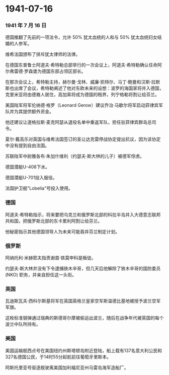 # 1941-07-16

### 1941 年 7 月 16 日

德国推翻了先前的一项法令，允许 50% 犹太血统的人和与 50%
犹太血统妇女结婚的人参军。

维希法国颁布了排斥犹太律师的法律。

在德国东普鲁士阿道夫·希特勒总部举行的一次会议上，阿道夫·希特勒确认任命阿尔弗雷德·罗森堡为德国东部占领区部长。

在那次会议上，希特勒主持，赫尔曼·戈林、威廉·凯特尔、马丁·鲍曼和汉斯·拉默斯也出席了会议，希特勒阐述了他对东欧未来的设想：波罗的海国家将并入德国，克里米亚将由德裔人居住，高加索将成为德国的租界，列宁格勒将割让给芬兰。

美国陆军将军伦纳德·格罗（Leonard
Gerow）建议乔治·马歇尔将军启动菲律宾军队并为其提供额外资金。

他还建议让道格拉斯·麦克阿瑟从退役名单中重返军队，担任驻菲律宾群岛总司令。

夏尔·戴高乐对英国与维希法国签订的圣让达克雷停战协定提出抗议，因为该协定中没有提到自由法国。

苏联陆军中尉雅各布·朱加什维利（约瑟夫·斯大林的儿子）被德军俘虏。

德国潜艇U-408下水。

德国潜艇U-701投入服役。

法国护卫舰"Lobelia"号投入使用。

### 德国

阿道夫·希特勒指示，将来要把乌克兰和俄罗斯北部的科拉半岛并入大德意志联邦共和国，把俄罗斯北部的东卡累利阿割让给芬兰。

他秘密指示其他德国领导人为未来可能吞并芬兰制定计划。

### 俄罗斯

阿纳托利·米赫耶夫指责谢苗·铁莫申科是叛徒。

约瑟夫·斯大林并没有下令逮捕铁木辛哥，但几天后他解除了铁木辛哥的国防委员
(NKO) 职务，并亲自担任这一头衔。

### 英国

瓦迪斯瓦夫·西科尔斯基将军在英国英格兰皇家空军斯温德比基地被授予波兰空军军旗。

这枚标准钢弹通过瑞典的斯德哥尔摩被偷运出波兰，随后在战争年代被英国的每个波兰中队所持有。

### 美国

美国运输舰西点号在美国纽约州斯塔顿岛附近登陆，船上载有137名意大利公民和327名德国公民，于14时55分起航前往葡萄牙里斯本。

阿斯托里亚号驱逐舰驶离美国加利福尼亚州马雷岛海军造船厂。